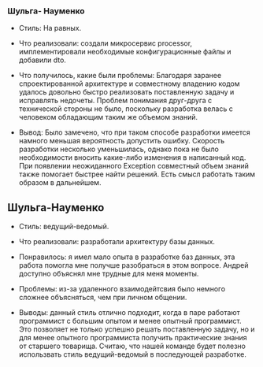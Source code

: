 ### Шульга- Науменко
- Стиль: На равных.

- Что реализовали: создали микросервис processor, имплементировали необходимые конфигурационные файлы и добавили dto.

- Что получилось, какие были проблемы: Благодаря заранее спроектированной архитектуре
и совместному владению кодом удалось довольно быстро реализовать поставленную задачу и исправлять недочеты.
Проблем понимания друг-друга с технической стороны не было, поскольку разработка велась с человеком обладающим
таким же объемом знаний.
- Вывод: Было замечено, что при таком способе разработки имеется намного меньшая вероятность допустить ошибку.
Скорость разработки несколько уменьшилась, однако пока не было необходимости вносить какие-либо изменения
в написанный код. При появлении неожиданного Exception совместный объем знаний также помогает быстрее найти решений.
Есть смысл работать таким образом в дальнейшем.

## Шульга-Науменко
- Стиль: ведущий-ведомый.

- Что реализовали: разработали архитектуру базы данных.

- Понравилось: я имел мало опыта в разработке баз данных, эта работа помогла мне получше разобраться в этом вопросе. Андрей доступно объяснял мне трудные для меня моменты.

- Проблемы: из-за удаленного взаимодейтсвия было немного сложнее объясняться, чем при личном общении.

- Выводы: данный стиль отлично подходит, когда в паре работают программист с большим опытом и менее опытный программист. Это позволяет не только успешно решать поставленную задачу, но и для менее опытного программиста получить практические знания от старшего товарища. Считаю, что нашей команде будет полезно использвать стиль ведущий-ведомый в последующей разработке.
